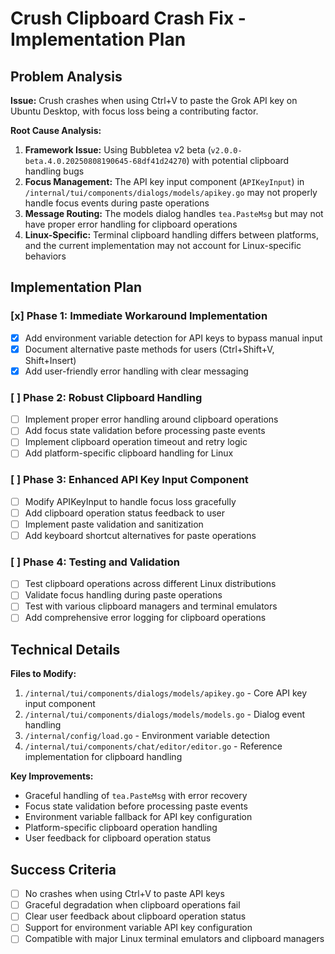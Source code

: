 # Crush Clipboard Crash Fix - Implementation Plan

## Problem Analysis

**Issue:** Crush crashes when using Ctrl+V to paste the Grok API key on Ubuntu Desktop, with focus loss being a contributing factor.

**Root Cause Analysis:**
1. **Framework Issue:** Using Bubbletea v2 beta (`v2.0.0-beta.4.0.20250808190645-68df41d24270`) with potential clipboard handling bugs
2. **Focus Management:** The API key input component (`APIKeyInput`) in `/internal/tui/components/dialogs/models/apikey.go` may not properly handle focus events during paste operations
3. **Message Routing:** The models dialog handles `tea.PasteMsg` but may not have proper error handling for clipboard operations
4. **Linux-Specific:** Terminal clipboard handling differs between platforms, and the current implementation may not account for Linux-specific behaviors

## Implementation Plan

### [x] Phase 1: Immediate Workaround Implementation
- [x] Add environment variable detection for API keys to bypass manual input
- [x] Document alternative paste methods for users (Ctrl+Shift+V, Shift+Insert)
- [x] Add user-friendly error handling with clear messaging

### [ ] Phase 2: Robust Clipboard Handling
- [ ] Implement proper error handling around clipboard operations
- [ ] Add focus state validation before processing paste events
- [ ] Implement clipboard operation timeout and retry logic
- [ ] Add platform-specific clipboard handling for Linux

### [ ] Phase 3: Enhanced API Key Input Component
- [ ] Modify APIKeyInput to handle focus loss gracefully
- [ ] Add clipboard operation status feedback to user
- [ ] Implement paste validation and sanitization
- [ ] Add keyboard shortcut alternatives for paste operations

### [ ] Phase 4: Testing and Validation
- [ ] Test clipboard operations across different Linux distributions
- [ ] Validate focus handling during paste operations
- [ ] Test with various clipboard managers and terminal emulators
- [ ] Add comprehensive error logging for clipboard operations

## Technical Details

**Files to Modify:**
1. `/internal/tui/components/dialogs/models/apikey.go` - Core API key input component
2. `/internal/tui/components/dialogs/models/models.go` - Dialog event handling
3. `/internal/config/load.go` - Environment variable detection
4. `/internal/tui/components/chat/editor/editor.go` - Reference implementation for clipboard handling

**Key Improvements:**
- Graceful handling of `tea.PasteMsg` with error recovery
- Focus state validation before processing paste events
- Environment variable fallback for API key configuration
- Platform-specific clipboard operation handling
- User feedback for clipboard operation status

## Success Criteria

- [ ] No crashes when using Ctrl+V to paste API keys
- [ ] Graceful degradation when clipboard operations fail
- [ ] Clear user feedback about clipboard operation status
- [ ] Support for environment variable API key configuration
- [ ] Compatible with major Linux terminal emulators and clipboard managers